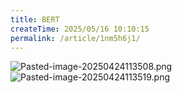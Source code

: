 ```yaml
---
title: BERT
createTime: 2025/05/16 10:10:15
permalink: /article/1nm5h6j1/
---
```

![Pasted-image-20250424113508.png](/img/user/附件/Pasted-image-20250424113508.png)
![Pasted-image-20250424113519.png](/img/user/附件/Pasted-image-20250424113519.png) 